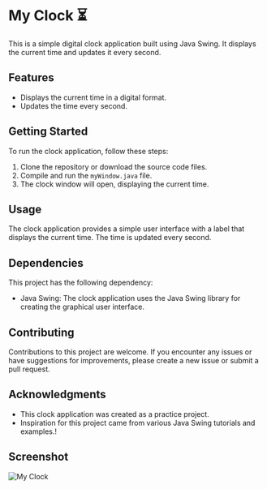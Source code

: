 # My Clock ⏳

This is a simple digital clock application built using Java Swing. It displays the current time and updates it every second.

## Features

- Displays the current time in a digital format.
- Updates the time every second.

## Getting Started

To run the clock application, follow these steps:

1. Clone the repository or download the source code files.
2. Compile and run the `myWindow.java` file.
3. The clock window will open, displaying the current time.

## Usage

The clock application provides a simple user interface with a label that displays the current time. The time is updated every second.

## Dependencies

This project has the following dependency:

- Java Swing: The clock application uses the Java Swing library for creating the graphical user interface.

## Contributing

Contributions to this project are welcome. If you encounter any issues or have suggestions for improvements, please create a new issue or submit a pull request.


## Acknowledgments

- This clock application was created as a practice project.
- Inspiration for this project came from various Java Swing tutorials and examples.!



## Screenshot

<img src="https://github.com/SahuKapil/My-Clock/assets/116225142/856ba695-a0fc-43c7-9215-78512f6f4d01" alt="My Clock">

